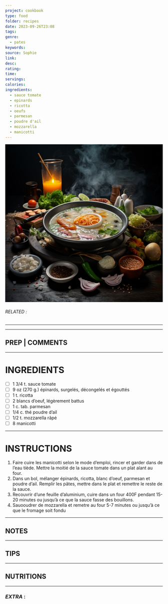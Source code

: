 ```yaml
---
project: cookbook
type: food
folder: recipes
date: 2023-09-26T23:08
tags: 
genre:
  - pates
keywords: 
source: Sophie
link: 
desc: 
rating: 
time: 
servings: 
calories: 
ingredients:
  - sauce tomate
  - epinards
  - ricotta
  - oeufs
  - parmesan
  - poudre d'ail
  - mozzarella
  - manicotti
---
```


![IMAGE](_default.png)

###### *RELATED* : 
---


---
## PREP | COMMENTS



---
# INGREDIENTS

- [ ] 1 3/4 t. sauce tomate
- [ ] 9 oz (270 g.) épinards, surgelés, décongelés et égouttés
- [ ] 1 t. ricotta 
- [ ] 2 blancs d’oeuf, légèrement battus
- [ ] 1 c. tab. parmesan
- [ ] 1/4 c. thé poudre d’ail
- [ ] 1/2 t. mozzarella râpé
- [ ] 8 manicotti

---
# INSTRUCTIONS

1. Faire cuire les manicotti selon le mode d’emploi, rincer et garder dans de l’eau tiède. Mettre la moitié de la sauce tomate dans un plat alant au four. 
2. Dans un bol, mélanger épinards, ricotta, blanc d’oeuf, parmesan et poudre d’ail. Remplir les pâtes, mettre dans le plat et remettre le reste de la sauce. 
3. Recouvrir d’une feuille d’aluminium, cuire dans un four 400F pendant 15- 20 minutes ou jusqu’à ce que la sauce fasse des bouillons.
4. Sauooudrer de mozzarella et remetre au four 5-7 minutes ou jusqu’à ce que le fromage soit fondu

---
## NOTES



---
## TIPS



---
## NUTRITIONS



---
### *EXTRA* :



